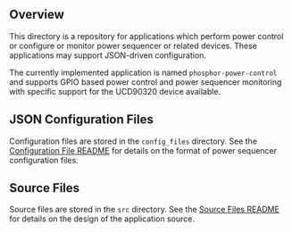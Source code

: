 ## Overview

This directory is a repository for applications which perform power control or
configure or monitor power sequencer or related devices. These applications may
support JSON-driven configuration.

The currently implemented application is named `phosphor-power-control` and
supports GPIO based power control and power sequencer monitoring with specific
support for the UCD90320 device available.

## JSON Configuration Files

Configuration files are stored in the `config_files` directory. See the
[Configuration File README](config_files/README.md) for details on the format of
power sequencer configuration files.

## Source Files

Source files are stored in the `src` directory. See the
[Source Files README](src/README.md) for details on the design of the
application source.
